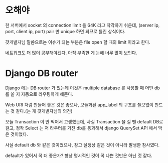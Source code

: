 # 오해야

한 서버에서 socket 의 connection limit 을 64K 라고 착각하기 쉬운데, (server ip, port, client ip, port) pair 만 unique 하면 되므로 틀린 상식이다.

갓개발자님 말씀으로는 이슈가 되는 부분은 file open 할 때의 limit 이라고 한다.

네트워크도 더 많이 공부해야겠다. 아직 부족한 게 눈에 너무 많이 보인다.

# Django DB router

Django 에는 DB router 가 있는데 이것은 multiple database 를 사용할 때 어떤 db를 쓸 지 자동으로 라우팅하게 해준다.

Web URI 처럼 만들어 놓은 것은 좋으나, 모듈화된 app\_label 의 구조를 쓸모없이 만드는 것 같다.(는 게 갓개발자님의 의견)

오늘 Transaction 이 안 먹어서 고생했는데, 사실 Transaction 을 걸 땐 default DB로 걸고, 정작 Select 는 저 라우터를 거진 db를 통과해서 django QuerySet API 에서 막은 것이었다.

사실 default db 와 같은 것이었으나, 장고 설정상 같은 것이 아니라 발생한 참사였다.

default가 있어서 꼭 더 좋은가? 항상 명시적인 것이 꼭 나쁜 것만은 아닌 것 같다.

